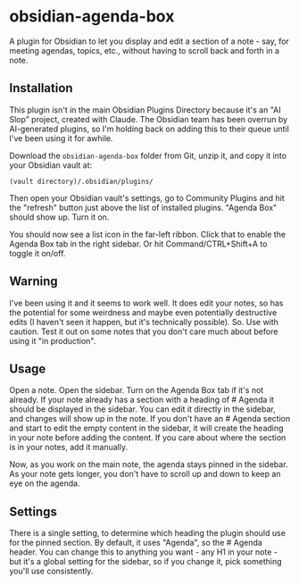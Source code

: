 # obsidian-agenda-box
A plugin for Obsidian to let you display and edit a section of a note - say, for meeting agendas, topics, etc., without having to scroll back and forth in a note.

## Installation

This plugin isn't in the main Obsidian Plugins Directory because it's an "AI Slop" project, created with Claude. The Obsidian team has been overrun by AI-generated plugins, so I'm holding back on adding this to their queue until I've been using it for awhile.

Download the `obsidian-agenda-box` folder from Git, unzip it, and copy it into your Obsidian vault at:

`(vault directory)/.obsidian/plugins/`

Then open your Obsidian vault's settings, go to Community Plugins and hit the "refresh" button just above the list of installed plugins. "Agenda Box" should show up. Turn it on.

You should now see a list icon in the far-left ribbon. Click that to enable the Agenda Box tab in the right sidebar. Or hit Command/CTRL+Shift+A to toggle it on/off.

## Warning

I've been using it and it seems to work well. It does edit your notes, so has the potential for some weirdness and maybe even potentially destructive edits (I haven't seen it happen, but it's technically possible). So. Use with caution. Test it out on some notes that you don't care much about before using it "in production".

## Usage

Open a note. Open the sidebar. Turn on the Agenda Box tab if it's not already. If your note already has a section with a heading of \# Agenda it should be displayed in the sidebar. You can edit it directly in the sidebar, and changes will show up in the note. If you don't have an \# Agenda section and start to edit the empty content in the sidebar, it will create the heading in your note before adding the content. If you care about where the section is in your notes, add it manually.

Now, as you work on the main note, the agenda stays pinned in the sidebar. As your note gets longer, you don't have to scroll up and down to keep an eye on the agenda.

## Settings

There is a single setting, to determine which heading the plugin should use for the pinned section. By default, it uses "Agenda", so the \# Agenda header. You can change this to anything you want - any H1 in your note - but it's a global setting for the sidebar, so if you change it, pick something you'll use consistently.